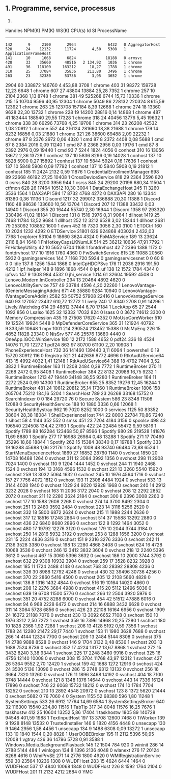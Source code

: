 ## 1. Programme, service, processus

1. ``` PS C:\> Get-Process

Handles  NPM(K)    PM(K)      WS(K)     CPU(s)     Id  SI ProcessName
-------  ------    -----      -----     ------     --  -- -----------
    142       9     2100       2964              6432   0 AggregatorHost
    520      24    12132      11724       4,50   5308   1 ApplicationFrameHost
    141      10     1668       6824             18188   0 armsvc
    428      33    35660      48516   2 134,92   1036   1 chrome
    491      36   118100     163212      18,27   1788   1 chrome
    310      25    37084      35836     211,80   3496   1 chrome
    263      23    32380      53736       3,95   3652   1 chrome
   2904      60   338872     146760   4 453,88   3708   1 chrome
    403      31    98272     159728      12,23   6648   1 chrome
    607      27    43804      13884      25,28   7352   1 chrome
    257      10     2104       2368       1,13   8748   1 chrome
    381      49   525268       6744      15,73  10336   1 chrome
    215      15    10704       9596      40,95  12304   1 chrome
   5049      86   228132     220324   8 615,59  12392   1 chrome
    263      25   123708     157184       8,39  12668   1 chrome
    274      18    13360       9628      22,30  13732   1 chrome
    228      19    14200      28816       0,14  14868   1 chrome
    487      41   183444     188540      29,55  17328   1 chrome
    318      24    40456      13776       5,45  19632   1 chrome
    338      30    66296      73768       4,25  19708   1 chrome
    314      23    26208      42532       1,08  20912   1 chrome
    552      44   216124     281660      18,38  21688   1 chrome
    179      14     8232      16856       0,03  21880   1 chrome
    321      26    38600      69488       2,09  22232   1 chrome
     87       8     2376       2972       0,06   4320   1 cmd
     87       8     2372       4408       0,08   5688   1 cmd
     87       8     2384       2016       0,09  11240   1 cmd
     87       8     2368       2956       0,03  19176   1 cmd
     87       8     2392       2976       0,09  19440   1 cmd
     93       7     5244       1824              4056   0 conhost
    310      16    13056      18672       2,36  13728   1 conhost
    137      10     5836       8296       0,19  14028   1 conhost
    137      10     5828       5900       0,27  15892   1 conhost
    137      10     5844       5924       0,16  17636   1 conhost
    137      10     5848       5908       0,09  17792   1 conhost
    137      10     5840       5908       0,19  21812   1 conhost
    185      11     2424       2132       0,59  11876   1 CredentialEnrollmentManager
    698      89    22668      46192      27,25  10408   1 CrossDeviceService
    818      29     2364       2596               820   0 csrss
    840      28     3200       3956               944   1 csrss
    845      24    29200      20196     680,34  11504   1 ctfmon
    628      26    17464      10512      10,30   3004   1 DataExchangeHost
    245      11     3260       3536              1564   1 DAX3API
    594      17     8732       4768              4272   0 DAX3API
    280      16    13344      81380       0,36  11136   1 Discord
   1217      32   299012     336888      20,30  11388   1 Discord
   1160      48    98636     133660      10,56  13704   1 Discord
    207      12    11388      33432       0,03  14940   1 Discord
    355      20    16444      55740       2,30  16944   1 Discord
   1358      97   293320     330496      41,02  18184   1 Discord
    131       8     1516       3976       0,31   9064   1 dllhost
   1419      25     7468      11784      13,52   9684   1 dllhost
    252      12     3212       6528       3,02  13244   1 dllhost
   2681      79   253092     108852              1600   1 dwm
    452      16     7320       3056       2,30   3100   1 ETDCtrl
    160      10     2024       1232              4292   0 ETDService
  21801     629   924868     403024   2 432,03   7768   1 explorer
  53104       9    18660       3624              4324   0 FbMAService
    189      13    23624       2116       8,84   1648   1 FnHotkeyCapsLKNumLK
    514      25    36212      10636      47,91   7792   1 FnHotkeyUtility
     42      10     5652       6704              1168   1 fontdrvhost
     42       7     2396       1388              1172   0 fontdrvhost
    177      10     1916       1760              4360   0 FwSwitchService
    815      26    11088      20560              5932   0 gamingservices
    144       7     1168        720              5924   0 gamingservicesnet
      0       0       60          8                 0   0 Idle
    137       8     1256       1544              1868   0 IntelCpHDCPSvc
    176      11     2036       2916     191,50   4212   1 ipf_helper
    148       9     1896       1868              4544   0 ipf_uf
    138      12     1572       1784              4344   0 ipfsvc
    147       9     1308        984              4532   0 jhi_service
   1014      61    32604      19592              4508   0 Lenovo.Modern.ImController
    294      13    20464       4892              4620   0 LenovoUtilityService
    757      49    33784       4596       4,20  22260   1 LenovoVantage-(GenericMessagingAddin)
    671      46    35880       9284             10940   0 LenovoVantage-(VantageCoreAddin)
   2582      53    50752      57908             22416   0 LenovoVantageService
    640      93   127052      23432     610,72  12772   1 Lively
    240      17     8340       2708       0,91  14296   1 Lively.Watchdog
    614      29    48812      37444       6,70  17184   1 LockApp
     65      27     2544       1092               856   0 LsaIso
   1625      32    12332      17032               824   0 lsass
      0       0     3672      74612              3300   0 Memory Compression
    435      19    27508      17620              4352   0 MoUsoCoreWorker
    510      19    12524      19924              5448   0 MpDefenderCoreService
    365      31   121924      40792   9 333,59  10648   1 mpv
   1001     214   290524     213452             15388   0 MsMpEng
    226      15     4852      11828             23340   0 NisSrv
    577      46    25576      13680              4440   0 OneApp.IGCC.WinService
    180      12     2172       1588              4652   0 pdf24
    336      18     4524      14076      11,70  12272   1 pdf24
    863      97    80700      61100       2,20  10908   1 PhoneExperienceHost
    732      36   141460     139440       3,11   6064   1 powershell
      0      19    15720      30912               116   0 Registry
    521      21   442636       8772              4696   0 RtkAudUService64
    413      15     4992       4032       1,41  12148   1 RtkAudUService64
    388      18     4792       7404       3,52   3832   1 RuntimeBroker
    163      11     2208       2484       0,39   7772   1 RuntimeBroker
    270      11     2268       2472       0,95   8408   1 RuntimeBroker
    384      22     8132      20988      16,75   9232   1 RuntimeBroker
   1213      47    19440      34148      36,55   9280   1 RuntimeBroker
    164      11     2272       2524       0,69  14300   1 RuntimeBroker
    655      25     8352      19276      12,45  16244   1 RuntimeBroker
    481      24    10612      20812      35,14  17360   1 RuntimeBroker
   1806     158   265704      75212     184,16   5204   1 SearchHost
    789      23    26268      33168             15752   0 SearchIndexer
      0       0      184      29720                76   0 Secure System
    586      23     8348      11508             12088   0 SecurityHealthService
    188      10     1880       3336       0,66  12068   1 SecurityHealthSystray
    962      19     7020       8252              1000   0 services
   1125      50    83352      38604      28,38  18084   1 ShellExperienceHost
    744      22     8000      22784      70,86   7240   1 sihost
     58       4     1144        352               552   0 smss
    451      23     7204       4184              3156   0 spoolsv
    498      43   196540     224508     134,42   2760   1 Spotify
    422      24    22484      55472       9,59   5816   1 Spotify
   1789      88   162284     123468      50,67   8596   1 Spotify
    980      28   219528     141876      11,69   8880   1 Spotify
    277      17    16988      26984       0,48  13288   1 Spotify
    271      17    70460      35296      18,66  18844   1 Spotify
    262      15    15384      38340       0,17  19788   1 Spotify
    333      19    16288      45688       1,06  22176   1 Spotify
   1008      48    93740      66484      73,88   6524   1 StartMenuExperienceHost
   1869      27    16852      28760              1140   0 svchost
   1850      20    14708      16468              1264   0 svchost
    311      12     3084       3992              1356   0 svchost
    298      11     2908       7024              1400   0 svchost
    110       9     1204       1444              1452   0 svchost
    244      11     1940       2468              1524   0 svchost
    194      13     3168       4596              1532   0 svchost
    221      13     3260       5540              1592   0 svchost
    259      13     3032       5064              1632   0 svchost
    245      10     1976       4564              1716   0 svchost
    157      27     7756       4072              1812   0 svchost
    193      11     2308       4484              1924   0 svchost
    533      13     3144       4028              1940   0 svchost
   1029      24     9220      12928              1968   0 svchost
    240      14     2912       3232              2028   0 svchost
    163      11     2036       3172              2040   0 svchost
    208      12     2292       2852              2072   0 svchost
    211      12     2280       3624              2184   0 svchost
    300       8     2396       3008              2260   0 svchost
    177      10     1588       2608              2268   0 svchost
    274      14     3700       8492              2304   0 svchost
    251      13     2480       3592              2484   0 svchost
    223      14     3116       5256              2520   0 svchost
    332      18     5800       6872              2624   0 svchost
    215      11     1988       2244              2636   0 svchost
    317      12    18516      17248              2864   0 svchost
    514      37    15588      13292              2880   0 svchost
    436      22     6840       8680              2896   0 svchost
    122       8     1292       1464              3052   0 svchost
    480      17    19792      12276              3120   0 svchost
    179      10     2044       3744              3184   0 svchost
    250      14     2816       5932              3192   0 svchost
    253       8     1288       1656              3200   0 svchost
    231      15     2224       4836              3316   0 svchost
    151       9     2316       3276              3336   0 svchost
    242      11     2136       3528              3380   0 svchost
    198      13     2280       4868              3408   0 svchost
    624      16     4728      10068              3536   0 svchost
    246      12     3412       3832              3604   0 svchost
    218      12     2240       5396              3612   0 svchost
    467      15     3060       5396              3632   0 svchost
    186      10     2000       3744              3792   0 svchost
    632      29     9308      10932              3904   0 svchost
    259      17     3528       8232              3928   0 svchost
    185      11     1724       2488              4148   0 svchost
    768      30    28392      28808              4236   0 svchost
    326      30     8988      12792              4248   0 svchost
    430      32    39496      30736              4256   0 svchost
    370      22     2860       5416              4500   0 svchost
    205      12     2108       5660              4828   0 svchost
    136       8     1316       1432              4844   0 svchost
    516      19    10164      14020              4860   0 svchost
    208      12     2276       3684              4988   0 svchost
    415      20     5112      12496              5036   0 svchost
    639      19     6708      11500              5776   0 svchost
    266      12     2504       3920              5976   0 svchost
    351      20     4752       8288              6000   0 svchost
    454      42    51512      47888              6016   0 svchost
     94       6      968       2228              6472   0 svchost
    214      16     6888       3432              6628   0 svchost
    311      14     3064       5728              6856   0 svchost
    426      23    22108      16164              6956   0 svchost
   1909      24    16372      21188              7076   0 svchost
    230      13     3092       6652              7108   0 svchost
    150      10     1976       3212       2,50   7272   1 svchost
    359      16     7396      14968      20,25   7280   1 svchost
    180      10     1828       2368       1,92   7288   1 svchost
    206      13     4128       5192       0,59   7356   1 svchost
   1788      24    12280      21472      29,17   7440   1 svchost
    153      11     1980       3628              7688   0 svchost
    266      14     4144      12324              7700   0 svchost
    209      13     2484       5144              8308   0 svchost
    375      14     2788       9888              8528   0 svchost
    146       9     1704       3132       0,48   8536   1 svchost
    203      13     1688       7524              8736   0 svchost
    352      17     4224      13172      13,67   8868   1 svchost
    272      15     3432       8240       3,38   9344   1 svchost
    225      17     2248       3460              9916   0 svchost
    325      16     4756      12140             10008   0 svchost
    308      15     3704      11768      43,97  12312   1 svchost
    427      26     5364       9552       2,70  12420   1 svchost
    159      42     1688       1272             12916   0 svchost
    424      24     3500       5136             13096   0 svchost
    286      15     2748       6312             13132   0 svchost
    256      16     3664       7320             13260   0 svchost
    176      11     1896       3468             14192   0 svchost
    404      18     7100       3748             14444   0 svchost
    121       8     1348       1376             14644   0 svchost
    443      14     7336      16124             17896   0 svchost
    746      22     6068      15732             18212   0 svchost
    174      10     1784       7704             18252   0 svchost
    210      13     2892       4548             20972   0 svchost
    123       8     1372       5620             21444   0 svchost
   5682       0       76       7060                 4   0 System
   1155      52    68380        596       1,80  11248   1 SystemSettings
    533      26     6912      17764      14,69   6584   1 SystemSettingsBroker
    640      32   116300      15540     234,80  11516   1 TabTip
    317      34     8048      11576      16,25   7676   1 taskhostw
    412      25    10604      13252       5,86  17404   1 taskhostw
   1805      89   140728      94548     401,59   1988   1 TextInputHost
    197      13     3708      12600              7468   0 TiWorker
    139       9     1928       8148             13532   0 TrustedInstaller
    146       9     1820       4156              4448   0 unsecapp
    130       9     1464       2956       1,58   4456   1 unsecapp
    134       9     1488       6308       0,09  13272   1 unsecapp
    133      10     1840       1544       0,20   8828   1 UserOOBEBroker
    195      11     2112       5396      50,95  12008   1 vgtray
    426      36    14796       5728       0,91   3588   1 Windows.Media.BackgroundPlayback
    145      12     1504        784               920   0 wininit
    286      14     2788       5144               484   1 winlogon
    134       8     1396       2136              4048   0 wlanext
    276      17    20124       8268              4616   0 WmiPrvSE
    271      14     2776       1800              4920   0 WMIRegistrationService
    559      30    23564      10236              1308   0 WUDFHost
    283      15     4624       6444              1464   0 WUDFHost
    537      17     4840      10068              1848   0 WUDFHost
    226       8     1592       1764              2104   0 WUDFHost
    201      11     2132       4212              2684   0 YMC
```